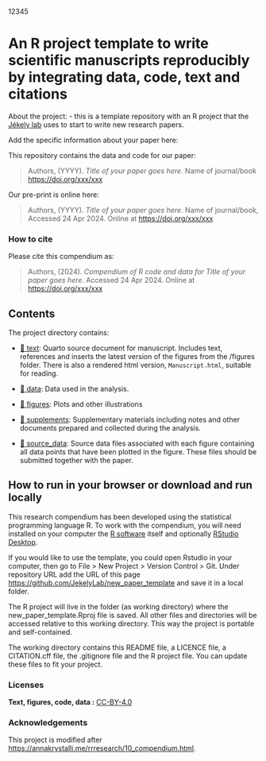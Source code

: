 12345
<!-- README.md is generated from README.Rmd. Please edit that file -->

# An R project template to write scientific manuscripts reproducibly by integrating data, code, text and citations

About the project: - this is a template repository with an R project
that the [Jékely
lab](https://www.cos.uni-heidelberg.de/en/research-groups/gaspar-jekely)
uses to start to write new research papers.

Add the specific information about your paper here:

This repository contains the data and code for our paper:

> Authors, (YYYY). *Title of your paper goes here*. Name of journal/book
> <https://doi.org/xxx/xxx>

Our pre-print is online here:

> Authors, (YYYY). *Title of your paper goes here*. Name of
> journal/book, Accessed 24 Apr 2024. Online at
> <https://doi.org/xxx/xxx>

### How to cite

Please cite this compendium as:

> Authors, (2024). *Compendium of R code and data for Title of your
> paper goes here*. Accessed 24 Apr 2024. Online at
> <https://doi.org/xxx/xxx>

## Contents

The project directory contains:

- [:file_folder: text](manuscript/Manuscript.qmd): Quarto source
  document for manuscript. Includes text, references and inserts the
  latest version of the figures from the /figures folder. There is also
  a rendered html version, `Manuscript.html`, suitable for reading.

- [:file_folder: data](analysis/data): Data used in the analysis.

- [:file_folder: figures](manuscript/figures): Plots and other
  illustrations

- [:file_folder: supplements](manuscript/supplements): Supplementary
  materials including notes and other documents prepared and collected
  during the analysis.

- [:file_folder: source_data](manuscript/source_data): Source data files
  associated with each figure containing all data points that have been
  plotted in the figure. These files should be submitted together with
  the paper.

## How to run in your browser or download and run locally

This research compendium has been developed using the statistical
programming language R. To work with the compendium, you will need
installed on your computer the [R
software](https://cloud.r-project.org/) itself and optionally [RStudio
Desktop](https://rstudio.com/products/rstudio/download/).

If you would like to use the template, you could open Rstudio in your
computer, then go to File \> New Project \> Version Control \> Git.
Under repository URL add the URL of this page
<https://github.com/JekelyLab/new_paper_template> and save it in a local
folder.

The R project will live in the folder (as working directory) where the
new_paper_template.Rproj file is saved. All other files and directories
will be accessed relative to this working directory. This way the
project is portable and self-contained.

The working directory contains this README file, a LICENCE file, a
CITATION.cff file, the .gitignore file and the R project file. You can
update these files to fit your project.

### Licenses

**Text, figures, code, data :**
[CC-BY-4.0](http://creativecommons.org/licenses/by/4.0/)

### Acknowledgements

This project is modified after
<https://annakrystalli.me/rrresearch/10_compendium.html>.
